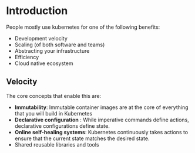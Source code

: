 # Introduction

People mostly use kubernetes for one of the following benefits:
- Development velocity
- Scaling (of both software and teams)
- Abstracting your infrastructure
- Efficiency
- Cloud native ecosystem

## Velocity

The core concepts that enable this are:
- **Immutability**: Immutable container images are at the core of everything that you will build in
Kubernetes
- **Declarative configuration** : While imperative commands define actions, declarative configurations define state.
- **Online self-healing systems**: Kubernetes continuously takes actions to ensure that the current state matches the desired state.
- Shared reusable libraries and tools